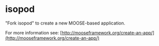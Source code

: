 isopod
=====

"Fork isopod" to create a new MOOSE-based application.

For more information see: [http://mooseframework.org/create-an-app/](http://mooseframework.org/create-an-app/)
